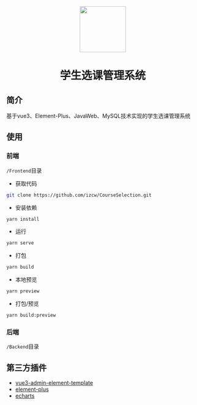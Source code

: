 <div align="center"><img style="width:120px;" 
src="https://picserver.duoyu.link/picfile/image/202404/21-1713708947158.png"/></div>
<h1 align="center">学生选课管理系统</h1>

## 简介

基于vue3、Element-Plus、JavaWeb、MySQL技术实现的学生选课管理系统

## 使用

### 前端

`/Frontend`目录

- 获取代码

```sh
git clone https://github.com/izcw/CourseSelection.git
```

- 安装依赖

```sh
yarn install
```

- 运行

```sh
yarn serve
```

- 打包

```sh
yarn build
```

- 本地预览

```sh
yarn preview
```

- 打包/预览

```sh
yarn build:preview
```

### 后端

`/Backend`目录

## 第三方插件

* [vue3-admin-element-template](https://gitee.com/hu-snail/vue3-admin-element-template#https://hu-snail.gitee.io/vue3-admin-element-template)
* [element-plus](https://element-plus.org/zh-CN/)
* [echarts](https://echarts.apache.org/zh/index.html)